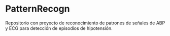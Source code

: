 # PatternRecogn
Repositorio con proyecto de reconocimiento de patrones de señales de ABP y ECG para detección de episodios de hipotensión.
